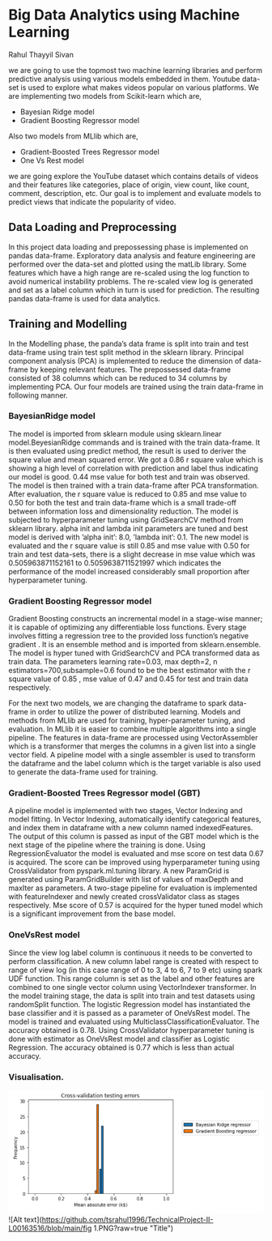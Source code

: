 # Big Data Analytics using Machine Learning
Rahul Thayyil Sivan

we are going to use the topmost two machine learning
libraries and perform predictive analysis using various models
embedded in them. Youtube data-set is used to explore what
makes videos popular on various platforms. We are implementing
two models from Scikit-learn which are,
- Bayesian Ridge model
- Gradient Boosting Regressor model

Also two models from MLlib which are, 
- Gradient-Boosted Trees Regressor model
- One Vs Rest model  

we are going explore the YouTube dataset
which contains details of videos and their features like
categories, place of origin, view count, like count, comment,
description, etc. Our goal is to implement and evaluate models
to predict views that indicate the popularity of video.

## Data Loading and Preprocessing

In this project data loading and prepossessing phase is
implemented on pandas data-frame. Exploratory data analysis
and feature engineering are performed over the data-set and
plotted using the matLib library. Some features which have
a high range are re-scaled using the log function to avoid
numerical instability problems. The re-scaled view log is
generated and set as a label column which in turn is used for
prediction. The resulting pandas data-frame is used for data
analytics.

## Training and Modelling 

In the Modelling phase, the panda’s data frame is
split into train and test data-frame using train test split
method in the sklearn library. Principal component analysis
(PCA) is implemented to reduce the dimension of data-frame
by keeping relevant features. The prepossessed data-frame
consisted of 38 columns which can be reduced to 34 columns
by implementing PCA. Our four models are trained using the train data-frame in following manner.

### BayesianRidge model

The model is imported from sklearn module using
sklearn.linear model.BeyesianRidge commands
and is trained with the train data-frame. It is then evaluated
using predict method, the result is used to deriver the
square value and mean squared error. We got a 0.86 r square value which is showing a high level of correlation with
prediction and label thus indicating our model is good. 0.44
mse value for both test and train was observed. The model is
then trained with a train data-frame after PCA transformation.
After evaluation, the r square value is reduced to 0.85 and mse
value to 0.50 for both the test and train data-frame which is
a small trade-off between information loss and dimensionality
reduction. The model is subjected to hyperparameter tuning using
GridSearchCV method from sklearn library. alpha init
and lambda init parameters are tuned and best model is
derived with ’alpha init’: 8.0, ’lambda init’:
0.1. The new model is evaluated and the r square value
is still 0.85 and mse value with 0.50 for train and test
data-sets, there is a slight decrease in mse value which was
0.505963871152161 to 0.5059638711521997 which indicates
the performance of the model increased considerably small
proportion after hyperparameter tuning.

### Gradient Boosting Regressor model

Gradient Boosting constructs an incremental model in a
stage-wise manner; it is capable of optimizing any differentiable
loss functions. Every stage involves fitting a regression
tree to the provided loss function’s negative gradient
. It is an ensemble method and is imported
from sklearn.ensemble. The model is hyper tuned with
GridSearchCV and PCA transformed data as train data.
The parameters learning rate=0.03, max depth=2,
n estimators=700,subsample=0.6 found to be the
best estimator with the r square value of 0.85 , mse value 
of 0.47 and 0.45 for test and train data respectively.

For the next two models, we are changing the dataframe
to spark data-frame in order to utilize the power of
distributed learning. Models and methods from MLlib are
used for training, hyper-parameter tuning, and evaluation. In
MLlib it is easier to combine multiple algorithms into a
single pipeline. The features in data-frame are processed using
VectorAssembler which is a transformer that merges the
columns in a given list into a single vector field. A pipeline
model with a single assembler is used to transform the dataframe
and the label column which is the target variable is also
used to generate the data-frame used for training.

### Gradient-Boosted Trees Regressor model (GBT)

A pipeline model is implemented with two stages,
Vector Indexing and model fitting. In Vector Indexing, automatically
identify categorical features, and index them in
dataframe with a new column named indexedFeatures.
The output of this column is passed as input of the GBT
model which is the next stage of the pipeline where the training is done. Using RegressionEvaluator the model
is evaluated and mse score on test data 0.67 is acquired.
The score can be improved using hyperparameter tuning using
CrossValidator from pyspark.ml.tuning library. A
new ParamGrid is generated using ParamGridBuilder
with list of values of maxDepth and maxIter as parameters.
A two-stage pipeline for evaluation is implemented with
featureIndexer and newly created crossValidator
class as stages respectively. Mse score of 0.57 is acquired
for the hyper tuned model which is a significant improvement
from the base model.

### OneVsRest model

Since the view log label column is continuous it needs
to be converted to perform classification. A new column
label range is created with respect to range of view log
(in this case range of 0 to 3, 4 to 6, 7 to 9 etc) using
spark UDF function. This range column is set as the label
and other features are combined to one single vector column
using VectorIndexer transformer. In the model training
stage, the data is split into train and test datasets using
randomSplit function. The logistic Regression model has
instantiated the base classifier and it is passed as a parameter
of OneVsRest model. The model is trained and evaluated
using MulticlassClassificationEvaluator.
The accuracy obtained is 0.78. Using CrossValidator
hyperparameter tuning is done with estimator as OneVsRest
model and classifier as Logistic Regression. The accuracy
obtained is 0.77 which is less than actual accuracy.

### Visualisation.

![Alt text](https://github.com/tsrahul1996/TechnicalProject-II-L00163516/blob/main/Fig2.PNG?raw=true "Title")
![Alt text](https://github.com/tsrahul1996/TechnicalProject-II-L00163516/blob/main/fig 1.PNG?raw=true "Title")


